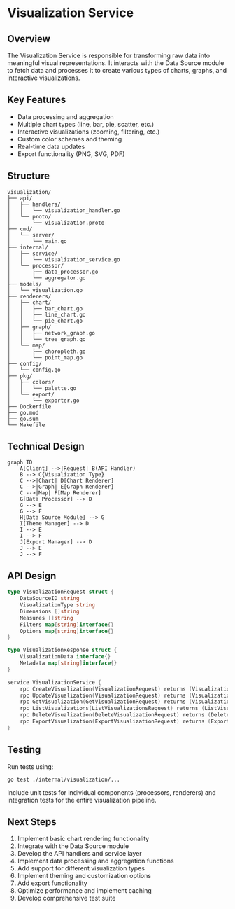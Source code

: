 # Visualization Service

## Overview

The Visualization Service is responsible for transforming raw data into meaningful visual representations. It interacts with the Data Source module to fetch data and processes it to create various types of charts, graphs, and interactive visualizations.

## Key Features

- Data processing and aggregation
- Multiple chart types (line, bar, pie, scatter, etc.)
- Interactive visualizations (zooming, filtering, etc.)
- Custom color schemes and theming
- Real-time data updates
- Export functionality (PNG, SVG, PDF)

## Structure

```plainText
visualization/
├── api/
│   ├── handlers/
│   │   └── visualization_handler.go
│   └── proto/
│       └── visualization.proto
├── cmd/
│   └── server/
│       └── main.go
├── internal/
│   ├── service/
│   │   └── visualization_service.go
│   └── processor/
│       ├── data_processor.go
│       └── aggregator.go
├── models/
│   └── visualization.go
├── renderers/
│   ├── chart/
│   │   ├── bar_chart.go
│   │   ├── line_chart.go
│   │   └── pie_chart.go
│   ├── graph/
│   │   ├── network_graph.go
│   │   └── tree_graph.go
│   └── map/
│       ├── choropleth.go
│       └── point_map.go
├── config/
│   └── config.go
├── pkg/
│   ├── colors/
│   │   └── palette.go
│   └── export/
│       └── exporter.go
├── Dockerfile
├── go.mod
├── go.sum
└── Makefile
```

## Technical Design

```mermaid
graph TD
    A[Client] -->|Request| B(API Handler)
    B --> C{Visualization Type}
    C -->|Chart| D[Chart Renderer]
    C -->|Graph| E[Graph Renderer]
    C -->|Map| F[Map Renderer]
    G[Data Processor] --> D
    G --> E
    G --> F
    H[Data Source Module] --> G
    I[Theme Manager] --> D
    I --> E
    I --> F
    J[Export Manager] --> D
    J --> E
    J --> F
```

## API Design

```go
type VisualizationRequest struct {
    DataSourceID string
    VisualizationType string
    Dimensions []string
    Measures []string
    Filters map[string]interface{}
    Options map[string]interface{}
}

type VisualizationResponse struct {
    VisualizationData interface{}
    Metadata map[string]interface{}
}

service VisualizationService {
    rpc CreateVisualization(VisualizationRequest) returns (VisualizationResponse);
    rpc UpdateVisualization(VisualizationRequest) returns (VisualizationResponse);
    rpc GetVisualization(GetVisualizationRequest) returns (VisualizationResponse);
    rpc ListVisualizations(ListVisualizationsRequest) returns (ListVisualizationsResponse);
    rpc DeleteVisualization(DeleteVisualizationRequest) returns (DeleteVisualizationResponse);
    rpc ExportVisualization(ExportVisualizationRequest) returns (ExportVisualizationResponse);
}
```

## Testing

Run tests using:

```
go test ./internal/visualization/...
```

Include unit tests for individual components (processors, renderers) and integration tests for the entire visualization pipeline.

## Next Steps

1. Implement basic chart rendering functionality
2. Integrate with the Data Source module
3. Develop the API handlers and service layer
4. Implement data processing and aggregation functions
5. Add support for different visualization types
6. Implement theming and customization options
7. Add export functionality
8. Optimize performance and implement caching
9. Develop comprehensive test suite
